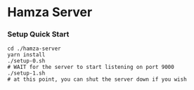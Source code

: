 # Hamza Server

### Setup Quick Start

```
cd ./hamza-server
yarn install
./setup-0.sh
# WAIT for the server to start listening on port 9000
./setup-1.sh
# at this point, you can shut the server down if you wish
```
